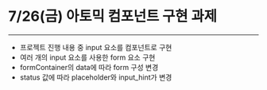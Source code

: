 # 7/26(금) 아토믹 컴포넌트 구현 과제

---

- 프로젝트 진행 내용 중 input 요소를 컴포넌트로 구현
- 여러 개의 input 요소를 사용한 form 요소 구현
- formContainer의 data에 따라 form 구성 변경
- status 값에 따라 placeholder와 input_hint가 변경
